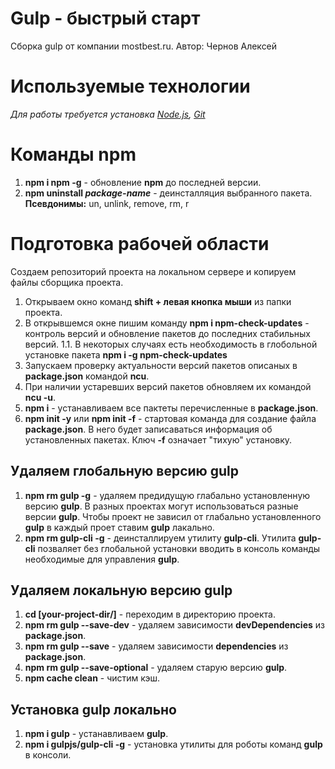 # Gulp - быстрый старт
Сборка gulp от компании mostbest.ru. Автор: Чернов Алексей

# Используемые технологии
_Для работы требуется установка [Node.js](https://nodejs.org/en/), [Git](https://git-scm.com/)_

# Команды npm
1. **npm i npm -g** - обновление **npm** до последней версии.
1. **npm uninstall _package-name_** - деинсталляция выбранного пакета.
**Псевдонимы:** un, unlink, remove, rm, r 

# Подготовка рабочей области
Создаем репозиторий проекта на локальном сервере и копируем файлы сборщика проекта.  
1. Открываем окно команд **shift + левая кнопка мыши** из папки проекта.
1. В открывшемся окне пишим команду **npm i npm-check-updates** - контроль версий и обновление пакетов до последних стабильных версий.
1.1. В некоторых случаях есть необходимость в глобольной установке пакета **npm i -g npm-check-updates**
1. Запускаем проверку актуальности версий пакетов описаных в **package.json** командой **ncu**.
1. При наличии устаревших версий пакетов обновляем их командой **ncu -u**.
1. **npm i** - устанавливаем все пактеты перечисленные в **package.json**.
1. **npm init -y** или **npm init -f** - стартовая команда для создание файла **package.json**. В него будет записаваться информация об установленных пакетах. Ключ **-f** означает "тихую" установку. 

## Удаляем глобальную версию gulp
1. **npm rm gulp -g** - удаляем предидущую глабально установленную версию **gulp**. В разных проектах могут использоваться разные версии **gulp**. Чтобы проект не зависил от глабально установленного **gulp** в каждый проет ставим **gulp** лакально.
1. **npm rm gulp-cli -g** - деинсталлируем утилиту **gulp-cli**. Утилита **gulp-cli** позваляет без глобальной установки вводить в консоль команды необходимые для управления **gulp**.

## Удаляем локальную версию gulp
1. **cd [your-project-dir/]** - переходим в директорию проекта.
1. **npm rm gulp --save-dev** - удаляем зависимости **devDependencies** из **package.json**.
1. **npm rm gulp --save** - удаляем зависимости **dependencies** из **package.json**.
1. **npm rm gulp --save-optional** - удаляем старую версию **gulp**.
1. **npm cache clean** - чистим кэш.

## Установка gulp локально
1. **npm i gulp** - устанавливаем **gulp**.
1. **npm i gulpjs/gulp-cli -g** - установка утилиты для роботы команд **gulp** в консоли.

